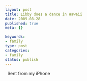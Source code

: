 ```yaml
--- 
layout: post
title: Libby does a dance in Hawaii
date: 2009-08-28
published: true
meta: {}

keywords: 
- family
type: post
categories: 
- family
status: publish
---
```



  Sent from my iPhone<!--    [Posted via email](http://posterous.com)   from [Andrew Eick's posterous](http://andreweick.posterous.com/libby-does-a-dance-in-hawaii)      -->

